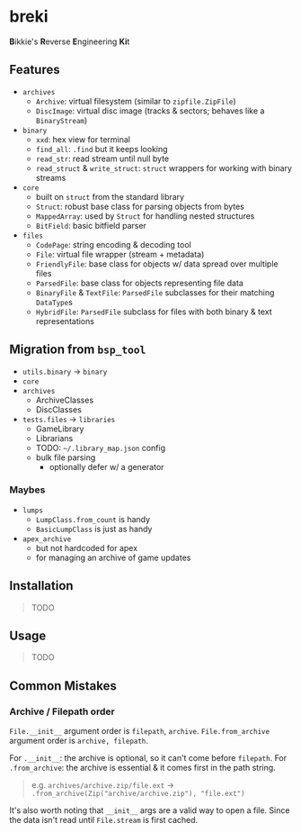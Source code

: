 # breki

**B**ikkie's **R**everse **E**ngineering **Ki**t


## Features
 * `archives`
   - `Archive`: virtual filesystem (similar to `zipfile.ZipFile`)
   - `DiscImage`: virtual disc image (tracks & sectors; behaves like a `BinaryStream`)
 * `binary`
   - `xxd`: hex view for terminal
   - `find_all`: `.find` but it keeps looking
   - `read_str`: read stream until null byte
   - `read_struct` & `write_struct`: `struct` wrappers for working with binary streams
 * `core`
   - built on `struct` from the standard library
   - `Struct`: robust base class for parsing objects from bytes
   - `MappedArray`: used by `Struct` for handling nested structures
   - `BitField`: basic bitfield parser
 * `files`
   - `CodePage`: string encoding & decoding tool
   - `File`: virtual file wrapper (stream + metadata)
   - `FriendlyFile`: base class for objects w/ data spread over multiple files
   - `ParsedFile`: base class for objects representing file data
   - `BinaryFile` & `TextFile`: `ParsedFile` subclasses for their matching `DataType`s
   - `HybridFile`: `ParsedFile` subclass for files with both binary & text representations


## Migration from `bsp_tool`
 * `utils.binary` -> `binary`
 * `core`
 * `archives`
   - ArchiveClasses
   - DiscClasses
 * `tests.files` -> `libraries`
   - GameLibrary
   - Librarians
   - TODO: `~/.library_map.json` config
   - bulk file parsing
     * optionally defer w/ a generator

### Maybes
 * `lumps`
   - `LumpClass.from_count` is handy
   - `BasicLumpClass` is just as handy
 * `apex_archive`
   - but not hardcoded for apex
   - for managing an archive of game updates


## Installation

> TODO


## Usage

> TODO


## Common Mistakes

### Archive / Filepath order

`File.__init__` argument order is `filepath`, `archive`.
`File.from_archive` argument order is `archive, filepath`.

For `.__init__`: the archive is optional, so it can't come before `filepath`.
For `.from_archive`: the archive is essential & it comes first in the path string.

> e.g. `archives/archive.zip/file.ext` -> `.from_archive(Zip("archive/archive.zip"), "file.ext")`

It's also worth noting that `__init__` args are a valid way to open a file.
Since the data isn't read until `File.stream` is first cached.
